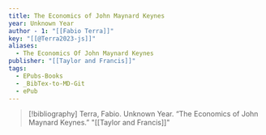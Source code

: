 ```yaml
---
title: The Economics of John Maynard Keynes
year: Unknown Year
author - 1: "[[Fabio Terra]]"
key: "[[@Terra2023-js]]"
aliases:
  - The Economics Of John Maynard Keynes
publisher: "[[Taylor and Francis]]"
tags:
  - EPubs-Books
  - _BibTex-to-MD-Git
  - ePub
---
```


> [!bibliography]
> Terra, Fabio. Unknown Year. “The Economics of John Maynard Keynes.” "[[Taylor and Francis]]"